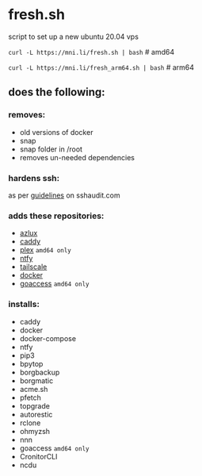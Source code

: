 # fresh.sh

script to set up a new ubuntu 20.04 vps

```curl -L https://mni.li/fresh.sh | bash``` # amd64

```curl -L https://mni.li/fresh_arm64.sh | bash``` # arm64

## does the following:

### removes:
* old versions of docker
* snap
* snap folder in /root
* removes un-needed dependencies

### hardens ssh:
as per [guidelines](https://www.sshaudit.com/hardening_guides.html#ubuntu_20_04_lts) on sshaudit.com

### adds these repositories:
* [azlux](https://packages.azlux.fr/)
* [caddy](https://caddyserver.com/docs/install#debian-ubuntu-raspbian)
* [plex](https://support.plex.tv/articles/235974187-enable-repository-updating-for-supported-linux-server-distributions/) `amd64 only`
* [ntfy](https://ntfy.sh/docs/install/#debianubuntu-repository)
* [tailscale](https://tailscale.com/kb/1039/install-ubuntu-2004/)
* [docker](https://docs.docker.com/engine/install/ubuntu/)
* [goaccess](https://goaccess.io/download) `amd64 only`

### installs:
* caddy
* docker
* docker-compose
* ntfy
* pip3
* bpytop
* borgbackup
* borgmatic
* acme.sh
* pfetch
* topgrade
* autorestic
* rclone
* ohmyzsh
* nnn
* goaccess `amd64 only`
* CronitorCLI
* ncdu

